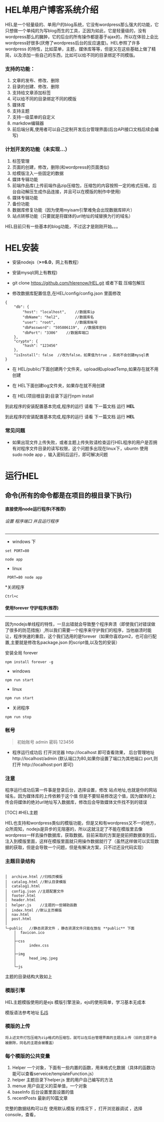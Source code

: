 # HEL单用户博客系统介绍

HEL是一个轻量级的、单用户的blog系统，它没有wordpress那么强大的功能，它只想做一个单纯的为写blog而生的工具，正因为如此，它是轻量级的，没有wordpress那么的臃肿，它的后台的所有操作都是基于ajax的，所以在体验上会比wordpress好很多(厌倦了wordpress后台的反应速度)。HEL参照了许多wordpress 的特性，比如菜单，主题，媒体库等等，但是又在这些基础上做了精简，以及添加一些自己的东西，比如可以给不同的目录绑定不同模版。

### 支持的功能：

1. 文章的发布、修改、删除
2. 目录的创建、修改、删除
3. 支持给文章添加标签
4. 可以给不同的目录绑定不同的模版
5. 媒体库
6. 支持主题
7. 支持一级菜单的自定义
8. markdow编辑器
9. 前后端分离,使用者可以自己定制开发后台管理界面(后台API接口文档后续会编写)

### 计划开发的功能（未实现...）

1. 标签管理
2. 页面的创建，修改，删除(和wordpress的页面类似)
3. 给模版注入一些固定的数据
4. 媒体专辑功能
5. 前端作品库(上传前端作品zip压缩包，压缩包的内容按照一定的格式压缩，后台自动解压生成作品连接，并且可以在模版的制作中使用)
6. 媒体专辑功能
7. 备份功能
8. 数据库修复功能（因为使用myisam引擎难免会出现数据库碎片）
9. 站点转移功能（只要就是将媒体的url地址的域替换为行的域名）


HEL目前只有一些基本的blog功能，不过这才是刚刚开始。。。

# HEL安装


* 安装nodejs（**>=6.0**，网上有教程）

* 安装mysql(网上有教程)

* git clone https://github.com/hlerenow/HEL.git 或者下载 压缩包解压

* 修改数据库配置信息,在HEL/config/config.json 里面修改

```
{
	"db": {
		"host": "localhost",	//数据库ip
		"dbName": "hel2",		//数据库名
		"user": "root",			//数据库帐号
		"dbPassword": "595806119",	//数据库密码
		"dbPort": "3306"	//数据库端口
	},
	"crypto": {
		"hash": "123456"
	},
	"isInstall": false	//改为false，如果值为true ，系统不会创建mysql表
}
```

* 在 HEL/public/下面创建两个文件夹，upload和uploadTemp,如果存在就不用创建

* 在 HEL下面创建log文件夹，如果存在就不用创建

* 在 HEL(项目根目录)目录下运行npm install 


到此程序的安装配置基本完成,程序的运行 请看 下一篇文档 运行 **HEL**

到此程序的安装配置基本完成,程序的运行 请看 下一篇文档 运行 **HEL**

### 常见问题
* 如果出现文件上传失败，或者主题上传失败请检查运行HEL程序的用户是否拥有对程序文件目录的读写权限，这个问题多出现在linux下，ubuntn 使用 sudo node app ，输入密码后运行，即可解决问题

# 运行HEL

## 命令(所有的命令都是在项目的根目录下执行)

#### 直接使用node运行程序(不推荐)

###### 设置 程序端口 并且运行程序
---
* windows 下
```
set PORT=80

node app
```

* linux
```
 PORT=80 node app
```

*关闭程序 

	Ctrl+c


#### 使用forever 守护程序(推荐)
---
因为nodejs单线程的特性，一旦出错就会导致整个程序奔溃（即使我们对错误做了很多的防范措施）,所以我们需要一个程序来守护我们的程序，当他崩溃时能让，程序快速的重启，这个我们选用的是forever（如果你喜欢pm2，也可自行配置,主要就是修改名package.json 的script值,以及包的安装）

安装全局 forever

```
npm install forever -g

```

* windows

```
npm run start
```

* linux

```
npm run start
```

* 关闭程序

```
npm run stop
```

### 帐号

>初始账号 admin  密码 123456


* 程序运行成功后
	打开浏览器 http://localhost 即可查看效果，
	后台管理地址http://localhost/admin
	(默认端口为80,如果你设置了端口为其他端口 port,则打开 http://localhost:port 即可)

### 注意
程序运行成功后第一件事是登录后台，选择设置，修改 站点地址,也就是你的网站域名，因为媒体库的上传依赖于这个值
但是不要轻易修改这个值，因为媒体的上传会将媒体的绝对url地址写入数据库，修改后会导致媒体文件找不到的错误


[TOC]
#HEL主题

HEL也支持和wordpress类似的模版功能，但是又和有wordpress又不一的地方，众所周知，nodejs是异步的无阻塞的，所以这就注定了不能在模版里去像wordpress一样去操作数据库，获取数据。目前采取的方案是提前把数据查到后，注入到模版里面，这样在模版里面就只用操作数据就行了（虽然这样做可以实现数据的获取，但是会导致一个问题，但是有解决方案，只不过还没代码实现）

### 主题目录结构
```

│  archive.html //归档页模版
│  catalog.html //默认目录模版
│  catalog1.html
│  config.json //主题配置文件
│  footer.html
│  header.html
│  helper.js    //主题的一些辅助函数
│  index.html //默认主页模版
│  nav.html
│  post.html
│  
└─public   //静态资源文件 ，静态资源文件只能在放在 **public** 下面
    │  favicon.ico
    │  
    ├─css
    │      index.css
    │      
    ├─img
    │      head_img.jpeg
    │      
    └─js
```

主题的目录结构大致如上

### 模版引擎

HEL主题模版使用的是ejs 模版引擎渲染，ejs的使用简单，学习基本无成本

模版语法参考地址 [EJS](https://github.com/mde/ejs)

### 模版的上传
	将上述文件打包压缩为zip格式的压缩包，就可以在后台管理界面的主题出上传（旧的主题不会被删除，同名的主题会被覆盖）

### 每个模版的公共变量

1. Helper
	一个对象，下面有一些内置的函数，用来格式化数据（具体的函数功能可以查看serveice/templateFunction.js）
2. helper
	主题目录下helper.js 里的用户自己编写的方法
3. menue
	用户自定义的菜单值，一个对象
4. baseInfo
	后台设置里面设置的值
5. recentPosts
	最新的10篇文章

完整的数据结构可以在 使用默认模版  的情况下 ，打开浏览器调试 ，选择console，查看，



